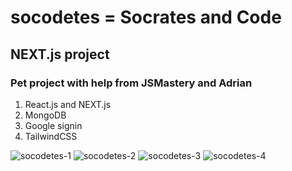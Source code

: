 # socodetes = Socrates and Code
## NEXT.js project 
### Pet project with help from JSMastery and Adrian

1. React.js and NEXT.js
2. MongoDB
3. Google signin
4. TailwindCSS

![socodetes-1](https://github.com/zangpodawa/socodetes/assets/32727869/56c3f002-3748-4ce0-98d2-26a0db2e8c7c)
![socodetes-2](https://github.com/zangpodawa/socodetes/assets/32727869/710201db-d134-463b-acad-5ff368363913)
![socodetes-3](https://github.com/zangpodawa/socodetes/assets/32727869/7270e450-03b7-47b6-b424-8b89ef784d47)
![socodetes-4](https://github.com/zangpodawa/socodetes/assets/32727869/cd7564be-457f-4618-924c-9f697a4d6418)
